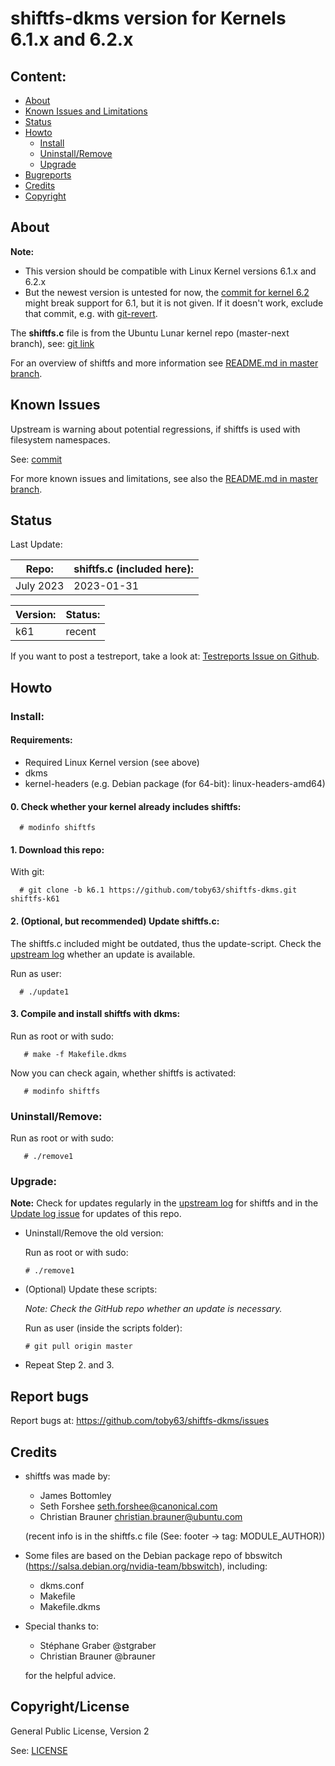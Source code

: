 # shiftfs-dkms version for Kernels 6.1.x and 6.2.x

Content:
--------
* [About](#about)
* [Known Issues and Limitations](#known-issues)
* [Status](#status)
* [Howto](#howto)
    * [Install](#install)
    * [Uninstall/Remove](#uninstallremove)
    * [Upgrade](#upgrade)
* [Bugreports](#report-bugs)
* [Credits](#credits)
* [Copyright](#copyrightlicense)


## About

**Note:** 
- This version should be compatible with Linux Kernel versions 6.1.x and 6.2.x
- But the newest version is untested for now, the [commit for kernel 6.2](https://git.launchpad.net/~ubuntu-kernel/ubuntu/+source/linux/+git/lunar/commit/fs/shiftfs.c?h=master-next&id=f9cf053b4ec48eeb438e26e75d847bad755765bf) might break support for 6.1, but it is not given. If it doesn't work, exclude that commit, e.g. with [git-revert](https://www.git-scm.com/docs/git-revert).

The **shiftfs.c** file is from the Ubuntu Lunar kernel repo (master-next branch), see: [git link](https://git.launchpad.net/~ubuntu-kernel/ubuntu/+source/linux/+git/lunar/log/fs/shiftfs.c?h=master-next)

For an overview of shiftfs and more information see [README.md in master branch](https://github.com/toby63/shiftfs-dkms/blob/master/README.md).

## Known Issues

Upstream is warning about potential regressions, if shiftfs is
used with filesystem namespaces.

See: [commit](https://git.launchpad.net/~ubuntu-kernel/ubuntu/+source/linux/+git/jammy/commit/fs/shiftfs.c?h=master-next&id=d347e71d2c0b4fc79891b00c47971f1ac5bd1ca8)

For more known issues and limitations, see also the [README.md in master branch](https://github.com/toby63/shiftfs-dkms#known-issues).

## Status

Last Update:

|  Repo: | shiftfs.c (included here): |
| --- | --- |
| July 2023 | 2023-01-31 |


| Version: | Status: |
| --- | --- | 
| k61 | recent |

If you want to post a testreport, take a look at: [Testreports Issue on Github](https://github.com/toby63/shiftfs-dkms/issues/3).

## Howto

### Install:

#### Requirements:
 * Required Linux Kernel version (see above)
 * dkms
 * kernel-headers (e.g. Debian package (for 64-bit): linux-headers-amd64)

#### 0. Check whether your kernel already includes shiftfs:

      # modinfo shiftfs

#### 1. Download this repo:
  
 With git:

      # git clone -b k6.1 https://github.com/toby63/shiftfs-dkms.git shiftfs-k61


#### 2. (Optional, but recommended) Update shiftfs.c:

 The shiftfs.c included might be outdated, thus the update-script.
 Check the [upstream log](https://git.launchpad.net/~ubuntu-kernel/ubuntu/+source/linux/+git/lunar/log/fs/shiftfs.c?h=master-next) whether an update is available.

 Run as user:

      # ./update1


#### 3. Compile and install shiftfs with dkms:

 Run as root or with sudo:

       # make -f Makefile.dkms

 Now you can check again, whether shiftfs is activated:

       # modinfo shiftfs

### Uninstall/Remove:  

   Run as root or with sudo:

       # ./remove1

### Upgrade:

**Note:** Check for updates regularly in the [upstream log](https://git.launchpad.net/~ubuntu-kernel/ubuntu/+source/linux/+git/lunar/log/fs/shiftfs.c?h=master-next) for shiftfs and in the [Update log issue](https://github.com/toby63/shiftfs-dkms/issues/12) for updates of this repo.
 
 * Uninstall/Remove the old version:

   Run as root or with sudo:

       # ./remove1

 * (Optional) Update these scripts:
   
   _Note: Check the GitHub repo whether an update is necessary._
   
   Run as user (inside the scripts folder):
       
       # git pull origin master
 
 * Repeat Step 2. and 3.


## Report bugs

 Report bugs at:
 https://github.com/toby63/shiftfs-dkms/issues


## Credits

* shiftfs was made by:
   * James Bottomley
   * Seth Forshee <seth.forshee@canonical.com>
   * Christian Brauner <christian.brauner@ubuntu.com>   
   
   (recent info is in the shiftfs.c file (See: footer -> tag: MODULE_AUTHOR))

* Some files are based on the Debian package repo of bbswitch (https://salsa.debian.org/nvidia-team/bbswitch), including:
   * dkms.conf
   * Makefile
   * Makefile.dkms
   
* Special thanks to:
   * Stéphane Graber @stgraber
   * Christian Brauner @brauner
   
  for the helpful advice.


## Copyright/License

General Public License, Version 2

See: [LICENSE](LICENSE)
